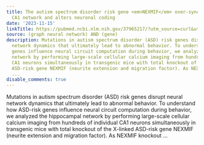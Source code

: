 ```yaml
---
title: The autism spectrum disorder risk gene <em>NEXMIF</em> over-synchronizes hippocampal
  CA1 network and alters neuronal coding
date: '2023-11-15'
linkTitle: https://pubmed.ncbi.nlm.nih.gov/37965217/?utm_source=curl&utm_medium=rss&utm_campaign=pubmed-2&utm_content=1x5bM_TNL8gjogAcnslpo2s2PbDe-61JVM2h9yowOYSiZ7Dkrt&fc=20220919211934&ff=20231115170759&v=2.17.9.post6+86293ac
source: (graph neural network) AND (gene)
description: Mutations in autism spectrum disorder (ASD) risk genes disrupt neural
  network dynamics that ultimately lead to abnormal behavior. To understand how ASD-risk
  genes influence neural circuit computation during behavior, we analyzed the hippocampal
  network by performing large-scale cellular calcium imaging from hundreds of individual
  CA1 neurons simultaneously in transgenic mice with total knockout of the X-linked
  ASD-risk gene NEXMIF (neurite extension and migration factor). As NEXMIF knockout
  ...
disable_comments: true
---
```

Mutations in autism spectrum disorder (ASD) risk genes disrupt neural network dynamics that ultimately lead to abnormal behavior. To understand how ASD-risk genes influence neural circuit computation during behavior, we analyzed the hippocampal network by performing large-scale cellular calcium imaging from hundreds of individual CA1 neurons simultaneously in transgenic mice with total knockout of the X-linked ASD-risk gene NEXMIF (neurite extension and migration factor). As NEXMIF knockout ...